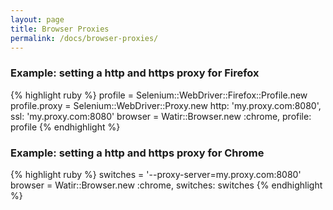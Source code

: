 ```yaml
---
layout: page
title: Browser Proxies
permalink: /docs/browser-proxies/
---
```


### Example: setting a http and https proxy for Firefox

{% highlight ruby %}
profile = Selenium::WebDriver::Firefox::Profile.new
profile.proxy = Selenium::WebDriver::Proxy.new http: 'my.proxy.com:8080', ssl: 'my.proxy.com:8080'
browser = Watir::Browser.new :chrome, profile: profile
{% endhighlight %}

### Example: setting a http and https proxy for Chrome

{% highlight ruby %}
switches = '--proxy-server=my.proxy.com:8080'
browser = Watir::Browser.new :chrome, switches: switches
{% endhighlight %}
